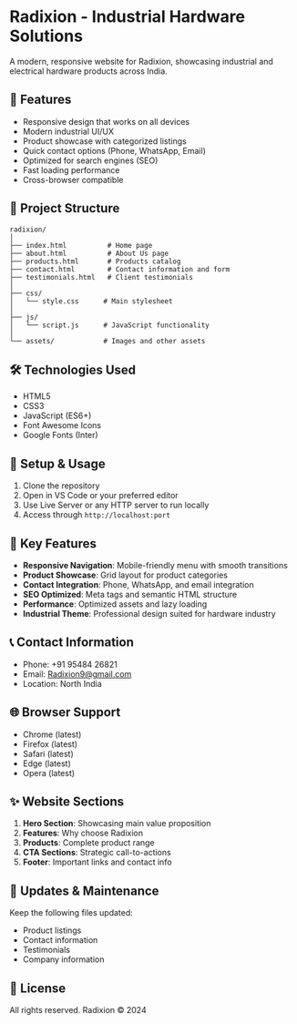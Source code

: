 # Radixion - Industrial Hardware Solutions

A modern, responsive website for Radixion, showcasing industrial and electrical hardware products across India.

## 🚀 Features

- Responsive design that works on all devices
- Modern industrial UI/UX
- Product showcase with categorized listings
- Quick contact options (Phone, WhatsApp, Email)
- Optimized for search engines (SEO)
- Fast loading performance
- Cross-browser compatible

## 📂 Project Structure

```
radixion/
│
├── index.html          # Home page
├── about.html          # About Us page
├── products.html       # Products catalog
├── contact.html        # Contact information and form
├── testimonials.html   # Client testimonials
│
├── css/
│   └── style.css      # Main stylesheet
│
├── js/
│   └── script.js      # JavaScript functionality
│
└── assets/            # Images and other assets
```

## 🛠️ Technologies Used

- HTML5
- CSS3
- JavaScript (ES6+)
- Font Awesome Icons
- Google Fonts (Inter)

## 🔧 Setup & Usage

1. Clone the repository
2. Open in VS Code or your preferred editor
3. Use Live Server or any HTTP server to run locally
4. Access through `http://localhost:port`

## 📱 Key Features

- **Responsive Navigation**: Mobile-friendly menu with smooth transitions
- **Product Showcase**: Grid layout for product categories
- **Contact Integration**: Phone, WhatsApp, and email integration
- **SEO Optimized**: Meta tags and semantic HTML structure
- **Performance**: Optimized assets and lazy loading
- **Industrial Theme**: Professional design suited for hardware industry

## 📞 Contact Information

- Phone: +91 95484 26821
- Email: Radixion9@gmail.com
- Location: North India

## 🌐 Browser Support

- Chrome (latest)
- Firefox (latest)
- Safari (latest)
- Edge (latest)
- Opera (latest)

## ✨ Website Sections

1. **Hero Section**: Showcasing main value proposition
2. **Features**: Why choose Radixion
3. **Products**: Complete product range
4. **CTA Sections**: Strategic call-to-actions
5. **Footer**: Important links and contact info

## 🔄 Updates & Maintenance

Keep the following files updated:
- Product listings
- Contact information
- Testimonials
- Company information

## 📄 License

All rights reserved. Radixion © 2024
